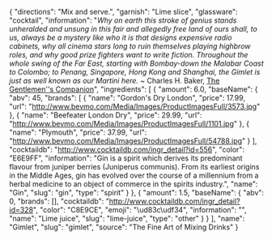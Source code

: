 {
    "directions": "Mix and serve.",
    "garnish": "Lime slice",
    "glassware": "cocktail",
    "information": "*Why on earth this stroke of genius stands unheralded and unsung in this fair and allegedly free land of ours shall, to us, always be a mystery like who it is that designs expensive radio cabinets, why all cinema stars long to ruin themselves playing highbrow roles, and why good prize fighters want to write fiction. Throughout the whole swing of the Far East, starting with Bombay-down the Malabar Coast to Colombo; to Penang, Singapore, Hong Kong and Shanghai, the Gimlet is just as well known as our Martini here.* ~ Charles H. Baker, [The Gentlemen''s Companion](http://www.amazon.com/gp/product/1614273960?ie=UTF8&camp=1789&creativeASIN=1614273960&linkCode=xm2&tag=barback-20)",
    "ingredients": [
        {
            "amount": 6.0,
            "baseName": {
                "abv": 45,
                "brands": [
                    {
                        "name": "Gordon's Dry London",
                        "price": 17.99,
                        "url": "http://www.bevmo.com/Media/Images/ProductImagesFull/3573.jpg"
                    },
                    {
                        "name": "Beefeater London Dry",
                        "price": 29.99,
                        "url": "http://www.bevmo.com/Media/Images/ProductImagesFull/1101.jpg"
                    },
                    {
                        "name": "Plymouth",
                        "price": 37.99,
                        "url": "http://www.bevmo.com/Media/Images/ProductImagesFull/54788.jpg"
                    }
                ],
                "cocktaildb": "http://www.cocktaildb.com/ingr_detail?id=556",
                "color": "E6E9FF",
                "information": "Gin is a spirit which derives its predominant flavour from juniper berries (Juniperus communis). From its earliest origins in the Middle Ages, gin has evolved over the course of a millennium from a herbal medicine to an object of commerce in the spirits industry.",
                "name": "Gin",
                "slug": "gin",
                "type": "spirit"
            }
        },
        {
            "amount": 1.5,
            "baseName": {
                "abv": 0,
                "brands": [],
                "cocktaildb": "http://www.cocktaildb.com/ingr_detail?id=328",
                "color": "C8E9CE",
                "emoji": "\ud83c\udf34",
                "information": "",
                "name": "Lime juice",
                "slug": "lime-juice",
                "type": "other"
            }
        }
    ],
    "name": "Gimlet",
    "slug": "gimlet",
    "source": "The Fine Art of Mixing Drinks"
}